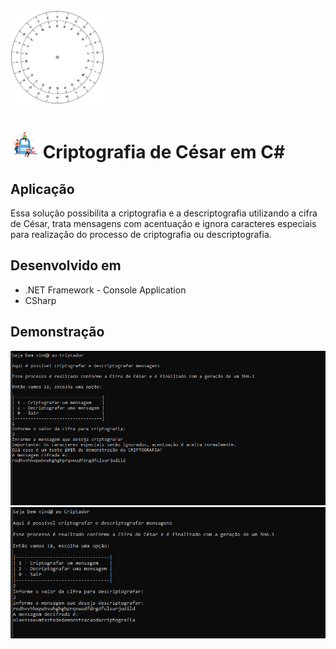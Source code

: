 ﻿<img src="./CifraCesar/img/ceasar.png" height="150" width="150">

<h1><img src="./CifraCesar/img/cadeado.jpg" height="45" width="45"> Criptografia de César em C# </h1>

<h2>Aplicação</h2>

Essa solução possibilita a criptografia e a descriptografia utilizando a cifra de César, trata mensagens com acentuação e ignora caracteres especiais para realização do processo de criptografia ou descriptografia.

<h2>Desenvolvido em</h2>
<ul>
<li>.NET Framework - Console Application</li>
<li>CSharp</li>

</ul>

<h2>Demonstração</h2>

<img src="./CifraCesar/img/Demo-Crypt.png">
<img src="./CifraCesar/img/Demo-Decrypt.png">